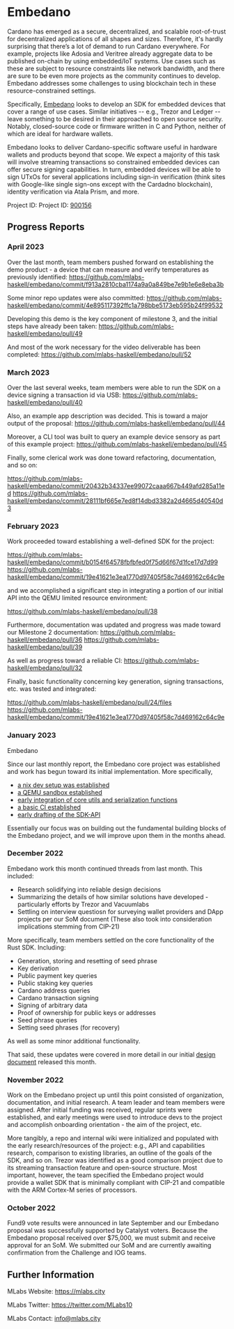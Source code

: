 # Embedano

Cardano has emerged as a secure, decentralized, and scalable root-of-trust for decentralized applications of all shapes and sizes. Therefore, it's hardly surprising  that there’s a lot of demand to run Cardano everywhere. For example, projects like Adosia and Veritree already aggregate data to be published on-chain by using embedded/IoT systems. Use cases such as these are subject to resource constraints like network bandwidth, and there are sure to be even more projects as the community continues to develop. Embedano addresses some challenges to using blockchain tech in these resource-constrained settings.

Specifically, [Embedano](https://cardano.ideascale.com/c/idea/414017) looks to develop an SDK for embedded devices that cover a range of use cases. Similar initiatives -- e.g., Trezor and Ledger -- leave something to be desired in their approached to open source security. Notably,  closed-source code or firmware written in C and Python, neither of which are ideal for hardware wallets.

Embedano looks to deliver Cardano-specific software useful in hardware wallets and products beyond that scope. We expect a majority of this task will involve streaming transactions so constrained embedded devices can offer secure signing capabilities. In turn, embedded devices will be able to sign UTxOs for several applications including sign-in verification (think sites with Google-like single sign-ons except with the Cardadno blockchain), identity verification via Atala Prism, and more.

Project ID: Project ID: [900156](https://docs.google.com/spreadsheets/d/1bfnWFa94Y7Zj0G7dtpo9W1nAYGovJbswipxiHT4UE3g/edit#gid=917336114)

## Progress Reports

### April 2023

Over the last month, team members pushed forward on establishing the demo product - a device that can measure and verify temperatures as previously identified:
https://github.com/mlabs-haskell/embedano/commit/f913a2810cba1174a9a0a849be7e9b1e6e8eba3b

Some minor repo updates were also committed:
https://github.com/mlabs-haskell/embedano/commit/4e895117392ffc1a798bbe5173eb595b24f99532

Developing this demo is the key component of milestone 3, and the initial steps have already been taken:
https://github.com/mlabs-haskell/embedano/pull/49

And most of the work necessary for the video deliverable has been completed:
https://github.com/mlabs-haskell/embedano/pull/52

### March 2023

Over the last several weeks, team members were able to run the SDK on a device signing a transaction id via USB:
https://github.com/mlabs-haskell/embedano/pull/40

Also, an example app description was decided. This is toward a major output of the proposal:
https://github.com/mlabs-haskell/embedano/pull/44

Moreover, a CLI tool was built to query an example device sensory as part of this example project:
https://github.com/mlabs-haskell/embedano/pull/45

Finally, some clerical work was done toward refactoring, documentation, and so on:

https://github.com/mlabs-haskell/embedano/commit/20432b34337ee99072caaa667b449afd285a11ed
https://github.com/mlabs-haskell/embedano/commit/28111bf665e7ed8f14dbd3382a2d4665d40540d3


### February 2023

Work proceeded toward establishing a well-defined SDK for the project:

https://github.com/mlabs-haskell/embedano/commit/b0154f64578fbfbfed0f75d66f67d1fce17d7d99
https://github.com/mlabs-haskell/embedano/commit/19e41621e3ea1770d97405f58c7d469162c64c9e

and we accomplished a significant step in integrating a portion of our initial API into the QEMU limited resource environment:

https://github.com/mlabs-haskell/embedano/pull/38

Furthermore, documentation was updated and progress was made toward our Milestone 2 documentation:
https://github.com/mlabs-haskell/embedano/pull/36
https://github.com/mlabs-haskell/embedano/pull/39

As well as progress toward a reliable CI:
https://github.com/mlabs-haskell/embedano/pull/32

Finally, basic functionality concerning key generation, signing transactions, etc. was tested and integrated:

https://github.com/mlabs-haskell/embedano/pull/24/files
https://github.com/mlabs-haskell/embedano/commit/19e41621e3ea1770d97405f58c7d469162c64c9e

### January 2023

Embedano

Since our last monthly report, the Embedano core project was established and work has begun toward its initial implementation. More specifically, 

* [a nix dev setup was established](https://github.com/mlabs-haskell/embedano/commit/a4a78ba2470a7d4060de13ae99de384b3dec46eb)
* [a QEMU sandbox established](https://github.com/mlabs-haskell/embedano/commit/9283ebe04e438bcc016716370b29fe27acb763b1)
* [early integration of core utils and serialization functions](https://github.com/mlabs-haskell/embedano/commit/d9a311008831d0470ce79ae8eee1d788d04c331c)
* [a basic CI established](https://github.com/mlabs-haskell/embedano/commit/3d1e2e272345d7ee472c76d5bd3511124e36ba24)
* [early drafting of the SDK-API](https://github.com/mlabs-haskell/embedano/commit/159a0b3ba874af7fa5e56564c752f3988b8844f5)

Essentially our focus was on building out the fundamental building blocks of the Embedano project, and we will improve upon them in the months ahead.

### December 2022

Embedano work this month continued threads from last month. This included:

* Research solidifying into reliable design decisions
* Summarizing the details of how similar solutions have developed - particularly efforts by Trezor and Vacuumlabs
* Settling on interview questiosn for surveying wallet providers and DApp projects per our SoM document (These also took into consideration implications stemming from CIP-21)

More specifically, team members settled on the core functionality of the Rust SDK. Including:

* Generation, storing and resetting of seed phrase
* Key derivation
* Public payment key queries
* Public staking key queries
* Cardano address queries
* Cardano transaction signing
* Signing of arbitrary data
* Proof of ownership for public keys or addresses
* Seed phrase queries
* Setting seed phrases (for recovery)

As well as some minor additional functionality.

That said, these updates were covered in more detail in our initial [design document](https://github.com/mlabs-haskell/embedano/blob/ba0f1e01e796c0dceb3559a1c227438d1acf3544/design-doc.md#introduction) released this month.

### November 2022

Work on the Embedano project up until this point consisted of organization, documentation, and initial research. A team leader and team members were assigned. After initial funding was received, regular sprints were established, and early meetings were used to introduce devs to the project and accomplish onboarding orientation - the aim of the project, etc.

More tangibly, a repo and internal wiki were initialized and populated with the early research/resources of the project: e.g., API and capabilities research, comparison to existing libraries, an outline of the goals of the SDK, and so on. Trezor was identified as a good comparison project due to its streaming transaction feature and open-source structure. Most important, however, the team specified the Embedano project would provide a wallet SDK that is minimally compliant with CIP-21 and compatible with the ARM Cortex-M series of processors.

### October 2022

Fund9 vote results were announced in late September and our Embedano proposal was successfully supported by Catalyst voters. Because the Embedano proposal received over $75,000, we must submit and receive approval for an SoM. We submitted our SoM and are currently awaiting confirmation from the Challenge and IOG teams.

## Further Information

MLabs Website: https://mlabs.city

MLabs Twitter: https://twitter.com/MLabs10

MLabs Contact: info@mlabs.city
